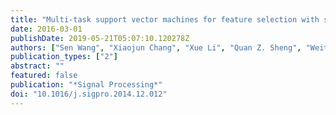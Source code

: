 ```yaml
---
title: "Multi-task support vector machines for feature selection with shared knowledge discovery"
date: 2016-03-01
publishDate: 2019-05-21T05:07:10.120278Z
authors: ["Sen Wang", "Xiaojun Chang", "Xue Li", "Quan Z. Sheng", "Weitong Chen"]
publication_types: ["2"]
abstract: ""
featured: false
publication: "*Signal Processing*"
doi: "10.1016/j.sigpro.2014.12.012"
---
```


